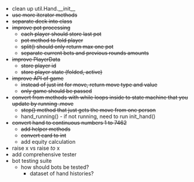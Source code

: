 - clean up util.Hand.\_\_init\_\_
- ~~use more iterator methods~~
- ~~separate deck into class~~
- ~~improve pot processing~~
	- ~~each player should store last pot~~
	- ~~pot method to fold player~~
	- ~~split() should only return max one pot~~
	- ~~separate current bets and previous rounds amounts~~
- ~~improve PlayerData~~
	- ~~store player id~~
	- ~~store player state (folded, active)~~
- ~~improve API of game~~
	- ~~instead of just int for move, return move type and value~~
	- ~~only game should be passed~~
- ~~convert from methods with while loops inside to state machine that you update by running .move~~
	- ~~step() method that just gets the move from one person~~
	- hand_running() - if not running, need to run init_hand()
- ~~convert hand to continuous numbers 1 to 7462~~
	- ~~add helper methods~~
	- ~~convert card to int~~
	- add equity calculation
- raise x vs raise _to_ x
- add comprehensive tester
- bot testing suite
	- how should bots be tested?
		- dataset of hand histories?
